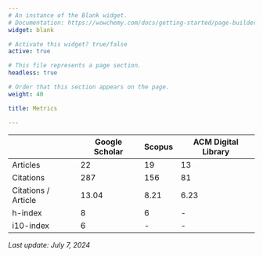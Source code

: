 ```yaml
---
# An instance of the Blank widget.
# Documentation: https://wowchemy.com/docs/getting-started/page-builder/
widget: blank

# Activate this widget? true/false
active: true

# This file represents a page section.
headless: true

# Order that this section appears on the page.
weight: 40

title: Metrics

---
```


|                     | Google Scholar | Scopus | ACM Digital Library |
|---------------------|----------------|--------|---------------------|
| Articles            | 22             | 19	    | 13                  |
| Citations           | 287            | 156    | 81                  |
| Citations / Article | 13.04          | 8.21   | 6.23                |
| h-index             | 8              | 6      | -                   |
| i10-index           | 6              | -      | -                   |

*Last update: July 7, 2024*